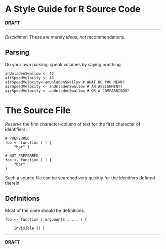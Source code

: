 A Style Guide for R Source Code
===============================

**DRAFT**

----

*Disclaimer:* These are merely _ideas_, _not_ recommendations.

Parsing
-------

Do your own parsing: speak volumes by saying nonthing.

    anUnladenSwallow <- 42
    airSpeedVelocity <- 43
    airSpeedVelocity<-anUnladenSwallow # WHAT DO YOU MEAN?
    airSpeedVelocity <- anUnladenSwallow # AN ASSIGNMENT?
    airSpeedVelocity < -anUnladenSwallow # OR A COMPARRISON?

The Source File
===============

_Reserve_ the first character-column of text for the first character of identifiers:

    # PREFERRED
    foo <- function ( ) {
        "bar" }
    
    # NOT PREFERRED
    foo <- function ( ) {
        "bar"
    }
    
Such a source file can be searched very quickly for the identifers defined therein.

Definitions
-----------

Most of the code should be definitions.

    foo <- function ( arguments , ... ) {
        
        invisible () }

----

**DRAFT**
